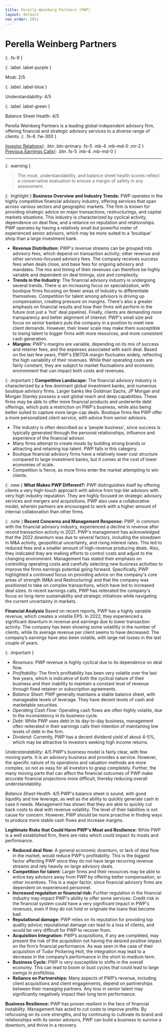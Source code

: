 ```yaml
---
title: Perella Weinberg Partners (PWP)
layout: default
nav_order: 2011
---
```


# Perella Weinberg Partners
{: .fs-9 }

{: .label .label-purple }

Moat: 2/5

{: .label .label-blue }

Understandability: 4/5

{: .label .label-green }

Balance Sheet Health: 4/5

Perella Weinberg Partners is a leading global independent advisory firm, offering financial and strategic advisory services to a diverse range of clients.
{: .fs-6 .fw-300 }

[Investor Relations](https://www.google.com/search?q=PWP+investor+relations){: .btn .btn-primary .fs-5 .mb-4 .mb-md-0 .mr-2 }
[Previous Earnings Calls](https://discountingcashflows.com/company/PWP/transcripts/){: .btn .fs-5 .mb-4 .mb-md-0 }

---

{: .warning }
>The moat, understandability, and balance sheet health scores reflect a conservative evaluation to ensure a margin of safety in any assessment.



{: .highlight }
**Business Overview and Industry Trends:**
PWP operates in the highly competitive financial advisory industry, offering services that span across various sectors and geographic markets. The firm is known for providing strategic advice on major transactions, restructurings, and capital markets situations. This industry is characterized by cyclical activity, dependence on deal flow, and a reliance on reputation and relationships. PWP operates by having a relatively small but powerful roster of experienced senior advisors, which may be more suited to a 'boutique' shop than a large investment bank.
   * **Revenue Distribution:** PWP's revenue streams can be grouped into advisory fees, which depend on transaction activity; other revenue and other services-focused advisory fees.  The company receives success fees when deals close, and base fees for ongoing advisory and mandates. The mix and timing of their revenues can therefore be highly variable and dependent on deal timings, size and complexity. 
   * **Trends in the Industry:** The financial advisory industry is undergoing several trends. There is an increasing focus on specialization, with boutique firms focusing on fewer areas of industry to differentiate themselves. Competition for talent among advisors is driving up compensation, creating pressure on margins. There's also a greater emphasis on financial results and how their firms will perform in the future (not just a 'hot' deal pipeline). Finally, clients are demanding more transparency and better alignment of interest. PWP's small size and focus on senior bankers puts the company in a position to meet new client demands. However, their lower scale may make them susceptible to losing talent to bigger firms with more resources, and more consistent cash generation. 
   * **Margins:** PWP's margins are variable, depending on its mix of success and retainer fees, and the expenses associated with each deal. Based on the last few years, PWP's EBITDA margin fluctuates widely, reflecting the high variability of their revenues. While their operating costs are fairly constant, they are subject to market fluctuations and economic environment that can impact both costs and revenues.

{: .important }
**Competitive Landscape:**
The financial advisory industry is characterized by a few dominant global investment banks, and numerous boutique advisory firms. Larger banks like Goldman Sachs, JP Morgan and Morgan Stanley possess a vast global reach and deep capabilities. These firms may be able to offer more financial products and underwrite debt offerings, which puts a restriction on PWP's business, while also being better suited to capture more large-cap deals. Boutique firms like PWP offer a more personalized client service, with advice from senior advisors.
   *  The industry is often described as a 'people business', since success is typically generated through the personal relationships, influence and experience of the financial advisor. 
   *  Many firms attempt to create moats by building strong brands or attracting and retaining top talent. PWP falls in this category.
   *  Boutique financial advisory firms have a relatively lower cost structure compared to large investment banks, but it comes at the cost of lower economies of scale.
   *  Competition is fierce, as more firms enter the market attempting to win clients. 

{: .new }
**What Makes PWP Different?:**
PWP distinguishes itself by offering clients a very high-touch approach with advice from top-tier advisors with very high industry reputation. They are highly focused on strategic advisory services and mergers and acquisitions. PWP also uses a collaborative model, wherein partners are encouraged to work with a higher amount of internal collaboration than other firms.

{: .note }
**Recent Concerns and Management Response:**
PWP, in common with the financial advisory industry, experienced a decline in revenue after record transaction activity in 2021. PWP's management has acknowledged that the 2022 downturn was due to several factors, including the slowdown in M&A activity, geopolitical uncertainty, and rising interest rates. This led to reduced fees and a smaller amount of high-revenue producing deals. Also, they indicated they are making efforts to control costs and adjust to the changing environment. Management has stated their emphasis on controlling operating costs and carefully selecting new business activities to improve the firms earnings potential going forward. Specifically, PWP highlighted a continued focus on providing advice on the company's core areas of strength (M&A and Restructuring) and that the company was positioned to take on complex transactions, which have led to increased deal sizes. In recent earnings calls, PWP has reiterated the company's focus on long-term sustainability and strategic initiatives while navigating the current uncertainty in markets.

**Financial Analysis**
Based on recent reports, PWP has a highly variable revenue, which creates a volatile EPS. In 2022, they experienced a significant downturn in revenue and earnings due to lower transaction activity. The company has been showing some volatility in the number of clients, while its average revenue per client seems to have decreased. The company’s earnings have also been volatile, with large net losses in the last couple of years.

{: .important }
*  *Revenues*: PWP revenue is highly cyclical due to its dependence on deal flow.
  * *Profitability:* The firm’s profitability has been very volatile over the last few years, which is indicative of both the cyclical nature of their business and their inability to maintain a constant level of revenue through fixed retainer or subscription agreements.
  * *Balance Sheet*: PWP generally maintains a stable balance sheet, with manageable levels of leverage. They have decent levels of cash and marketable securities.
  * *Operating Cash Flow*: Operating cash flows are often highly volatile, due to the inconsistency in its business cycle.
  * *Debt*: While PWP uses debt in its day-to-day business, management often reiterated in their earnings calls their intention of maintaining low levels of debt in the firm. 
   *  *Dividend*: Currently, PWP has a decent dividend yield of about 4-5%, which may be attractive to investors seeking high income returns.

*Understandability*: 4/5
PWP's business model is fairly clear, with few moving parts. It is an advisory business and provides a service. However, the specific nature of its operations and valuation methods are more complex, so not as easy for all investors to grasp completely. Further, the many moving parts that can affect the financial outcomes of PWP make accurate financial projections more difficult, thereby reducing overall understandability.

*Balance Sheet Health*: 4/5
PWP's balance sheet is sound, with good liquidity and low leverage, as well as the ability to quickly generate cash in case it needs. Management has shown that they are able to quickly cut back costs to deal with revenue volatility. The level of their liabilities is not cause for concern. However, PWP should be more proactive in finding ways to produce more stable cash flows and increase margins.

**Legitimate Risks that Could Harm PWP's Moat and Resilience:**
While PWP is a well established firm, there are risks which could impact its moats and performance. 
*  **Reduced deal flow:** A general economic downturn, or lack of deal flow in the market, would reduce PWP's profitability. This is the biggest factor affecting PWP since they do not have large recurring revenue streams and rely heavily on large advisory deals.
*   **Competition for talent:** Larger firms and their resources may be able to entice key advisors away from PWP by offering better compensation, or other incentives. This is a major factor, since financial advisory firms are dependent on experienced personnel. 
*   **Increased regulation or financial risk:** Further regulation in the financial industry may impact PWP's ability to offer some services. Credit risk in the financial system could have a very significant impact in PWP's revenues, even if they do not hold or originate the loans that become bad.
*  **Reputational damage:** PWP relies on its reputation for providing top quality advice; reputational damage can lead to a loss of clients, and would be very difficult for PWP to recover from.
*   **Acquisition Integration:** PWP’s acquisitions, if any are completed, may present the risk of the acquisition not having the desired positive impact on the firm’s financial performance. As was seen in the case of their acquisition of Tudor Pickering Holt, the integration may lead to a decrease in the company’s performance in the short to medium term.
*   **Business Cycle:** PWP is very susceptible to shifts in the overall economy. This can lead to boom or bust cycles that could lead to large swings in profit/loss.
*   **Reliance on Partnerships:** Many aspects of PWP’s revenue, including client acquisitions and client engagements, depend on partnerships between their managing partners. Any loss in senior talent may significantly negatively impact their long term performance.

**Business Resilience:**
PWP has proven resilient in the face of financial instability. Management has acted to cut costs to improve profits. By refocusing on its core strengths, and by continuing to cultivate its brand and relationships with its senior advisors, PWP can build a business to survive a downturn, and thrive in a recovery.